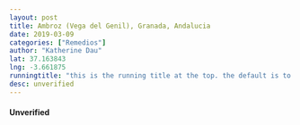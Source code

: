 ```yaml
---
layout: post
title: Ambroz (Vega del Genil), Granada, Andalucia
date: 2019-03-09
categories: ["Remedios"]
author: "Katherine Dau"
lat: 37.163843
lng: -3.661875
runningtitle: "this is the running title at the top. the default is to display the site title, so to activate the running title you will need to uncomment in the post.html layout"
desc: unverified
---
```

#### Unverified
